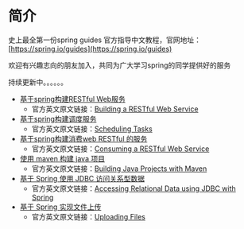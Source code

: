 # 简介

史上最全第一份spring guides 官方指导中文教程，官网地址：[https://spring.io/guides](https://spring.io/guides)

欢迎有兴趣志向的朋友加入，共同为广大学习spring的同学提供好的服务

持续更新中。。。。。。

* [基于spring构建RESTful Web服务](spring-guides-zhong-wen-jiao-cheng/gs-rest-service.md)
  * 官方英文原文链接：[Building a RESTful Web Service](https://spring.io/guides/gs/rest-service/)
* [基于spring构建调度服务](spring-guides-zhong-wen-jiao-cheng/gs-scheduling-tasks.md)
  * 官方英文原文链接：[Scheduling Tasks](https://spring.io/guides/gs/scheduling-tasks/)
* [基于spring构建消费web RESTful 的服务](spring-guides-zhong-wen-jiao-cheng/gs-consuming-rest.md)
  * 官方英文原文链接：[Consuming a RESTful Web Service](https://spring.io/guides/gs/consuming-rest/)
* [使用 maven 构建 java 项目](spring-guides-zhong-wen-jiao-cheng/gs-maven.md)
  * 官方英文原文链接：[Building Java Projects with Maven](https://spring.io/guides/gs/maven/)
* [基于 Spring 使用 JDBC 访问关系型数据](spring-guides-zhong-wen-jiao-cheng/gs-relational-data-access.md)
  * 官方英文原文链接：[Accessing Relational Data using JDBC with Spring](https://spring.io/guides/gs/relational-data-access/)
* [基于 Spring 实现文件上传](spring-guides-zhong-wen-jiao-cheng/gs-uploading-files.md)
  * 官方英文原文链接：[Uploading Files](https://spring.io/guides/gs/uploading-files/)

